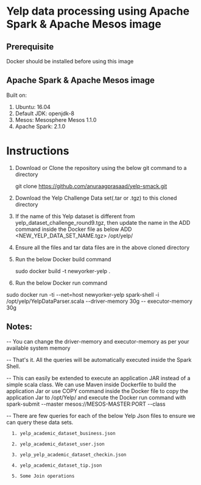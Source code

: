# Yelp data processing using Apache Spark & Apache Mesos image

## Prerequisite
Docker should be installed before using this image

## Apache Spark & Apache Mesos image

Built on:

1. Ubuntu: 16.04
2. Default JDK: openjdk-8
3. Mesos: Mesosphere Mesos 1.1.0
4. Apache Spark: 2.1.0

# Instructions

1. Download or Clone the repository using the below git command to a directory

      git clone https://github.com/anuraagprasaad/yelp-smack.git

2. Download the Yelp Challenge Data set(.tar or .tgz) to this cloned directory

3. If the name of this Yelp dataset is different from yelp_dataset_challenge_round9.tgz, then update the name in the ADD command inside the Docker file as below
  ADD <NEW_YELP_DATA_SET_NAME.tgz> /opt/yelp/

4. Ensure all the files and tar data files are in the above cloned directory

5. Run the below Docker build command

      sudo docker build -t newyorker-yelp .

6. Run the below Docker run command

  sudo docker run -ti --net=host newyorker-yelp spark-shell -i /opt/yelp/YelpDataParser.scala --driver-memory 30g -- executor-memory 30g

## Notes:

-- You can change the driver-memory and executor-memory as per your available system memory 

-- That's it. All the queries will be automatically executed inside the Spark Shell.

-- This can easily be extended to execute an application JAR instead of a simple scala class. We can use Maven inside Dockerfile to build the application Jar or use COPY command inside the Docker file to copy the application Jar to /opt/Yelp/ and execute the Docker run command with spark-submit --master mesos://MESOS-MASTER:PORT --class <CLASSFILE> <JARFILE>

-- There are few queries for each of the below Yelp Json files to ensure we can query these data sets.

      1. yelp_academic_dataset_business.json

      2. yelp_academic_dataset_user.json
      
      3. yelp_yelp_academic_dataset_checkin.json
      
      4. yelp_academic_dataset_tip.json
      
      5. Some Join operations
       
